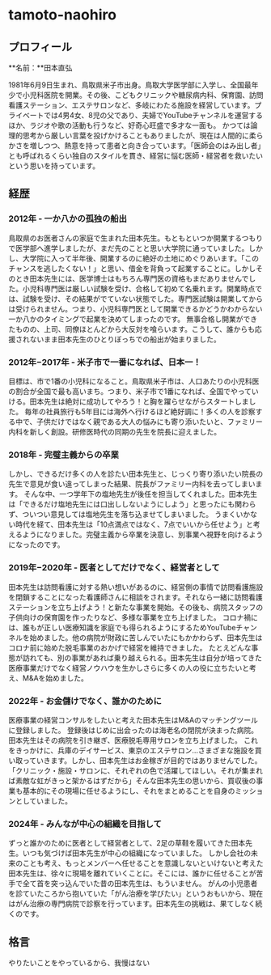 # tamoto-naohiro

## プロフィール

**名前：**田本直弘 

1981年6月9日生まれ、鳥取県米子市出身。鳥取大学医学部に入学し、全国最年少で小児科医院を開業。その後、こどもクリニックや糖尿病内科、保育園、訪問看護ステーション、エステサロンなど、多岐にわたる施設を経営しています。プライベートでは4男4女、8児の父であり、夫婦でYouTubeチャンネルを運営するほか、ラジオや歌の活動も行うなど、好奇心旺盛で多才な一面も。
かつては論理的思考から厳しい言葉を投げかけることもありましたが、現在は人間的に柔らかさを増しつつ、熱意を持って患者と向き合っています。「医師会のはみ出し者」とも呼ばれるくらい独自のスタイルを貫き、経営に悩む医師・経営者を救いたいという思いを持っています。

## 経歴

### 2012年 - 一か八かの孤独の船出

鳥取県のお医者さんの家庭で生まれた田本先生。もともといつか開業するつもりで医学部へ進学しましたが、まだ先のことと思い大学院に通っていました。しかし、大学院に入って半年後、開業するのに絶好の土地にめぐりあいます。「このチャンスを逃したくない！」と思い、借金を背負って起業することに。しかしそのとき田本先生には、医学博士はもちろん専門医の資格もまだありませんでした。小児科専門医は厳しい試験を受け、合格して初めて名乗れます。開業時点では、試験を受け、その結果がでていない状態でした。専門医試験は開業してからは受けられません。つまり、小児科専門医として開業できるかどうかわからない一か八かのタイミングで起業を決めてしまったのです。
無事合格し開業ができたものの、上司、同僚ほとんどから大反対を喰らいます。こうして、誰からも応援されないまま田本先生のひとりぼっちでの船出が始まりました。

### 2012年−2017年 - 米子市で一番になれば、日本一！

目標は、市で1番の小児科になること。鳥取県米子市は、人口あたりの小児科医の割合が全国で最も高いまち。つまり、米子市で1番になれば、全国でやっていける。田本先生は絶対に成功してやろう！と胸を躍らせながらスタートしました。
毎年の社員旅行も5年目には海外へ行けるほど絶好調に！多くの人を診察する中で、子供だけではなく親である大人の悩みにも寄り添いたいと、ファミリー内科を新しく創設。研修医時代の同期の先生を院長に迎えました。

### 2018年 - 完璧主義からの卒業

しかし、できるだけ多くの人を診たい田本先生と、じっくり寄り添いたい院長の先生で意見が食い違ってしまった結果、院長がファミリー内科を去ってしまいます。
そんな中、一つ学年下の塩地先生が後任を担当してくれました。田本先生は「できるだけ塩地先生には口出ししないようにしよう」と思ったにも関わらず、ついつい意見しては塩地先生を落ち込ませてしまいました。
うまくいかない時代を経て、田本先生は「10点満点ではなく、7点でいいから任せよう」と考えるようになりました。完璧主義から卒業を決意し、別事業へ視野を向けるようになったのです。

### 2019年−2020年 - 医者としてだけでなく、経営者として

田本先生は訪問看護に対する熱い想いがあるのに、経営側の事情で訪問看護施設を閉鎖することになった看護師さんに相談をされます。それなら一緒に訪問看護ステーションを立ち上げよう！と新たな事業を開始。その後も、病院スタッフの子供向けの保育園を作ったりなど、多様な事業を立ち上げました。
コロナ禍には、誰もが正しい医療知識を家庭でも得られるようにするためYouTubeチャンネルを始めました。他の病院が財政に苦しんでいたにもかかわらず、田本先生はコロナ前に始めた脱毛事業のおかげで経営を維持できました。
たとえどんな事態が訪れても、別の事業があれば乗り越えられる。田本先生は自分が培ってきた医療事業だけでなく経営ノウハウを生かしさらに多くの人の役に立ちたいと考え、M&Aを始めました。

### 2022年 - お金儲けでなく、誰かのために

医療事業の経営コンサルをしたいと考えた田本先生はM&Aのマッチングツールに登録しました。
登録後はじめに出会ったのは海老名の閉院が決まった病院。田本先生はその病院を引き継ぎ、医療脱毛専用サロンを立ち上げました。
これをきっかけに、兵庫のデイサービス、東京のエステサロン…さまざまな施設を買い取っていきます。しかし、田本先生はお金稼ぎが目的ではありませんでした。
「クリニック・施設・サロンに、それぞれの色で活躍してほしい。それが集まれば素敵な虹がきっと架かるはずだから」そんな田本先生の思いから、買収後の事業も基本的にその現場に任せるようにし、それをまとめることを自身のミッションとしていました。

### 2024年 - みんなが中心の組織を目指して

ずっと誰かのために医者として経営者として、2足の草鞋を履いてきた田本先生。いつも気づけば田本先生が中心の組織になっていました。
しかし会社の未来のことも考え、もっとメンバーへ任せることを意識しないといけないと考えた田本先生は、徐々に現場を離れていくことに。そこには、誰かに任せることが苦手で全て首を突っ込んでいた昔の田本先生は、もういません。
がんの小児患者を診ていたころから抱いていた「がん治療を学びたい」というおもいから、現在はがん治療の専門病院で診察を行っています。田本先生の挑戦は、果てしなく続くのです。

## 格言

やりたいことをやっているから、我慢はない